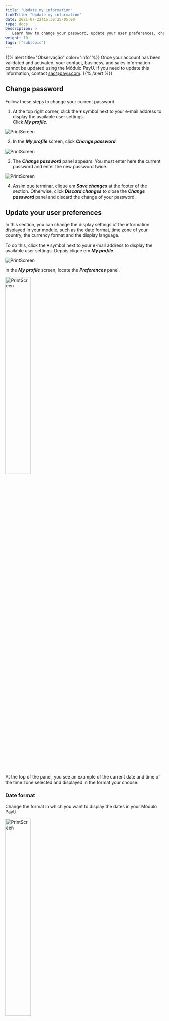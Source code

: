 ```yaml
---
title: "Update my information"
linkTitle: "Update my information"
date: 2021-07-22T15:30:25-05:00
type: docs
Description: >
   Learn how to change your password, update your user preferences, change the merchant's logo and request the change of your Bank information.
weight: 10
tags: ["subtopic"]
---
```

{{% alert title="Observação" color="info"%}}
Once your account has been validated and activated, your contact, business, and sales information cannot be updated using the Módulo PayU. If you need to update this information, contact sac@payu.com.
{{% /alert %}}

## Change password
Follow these steps to change your current password.

1. At the top right corner, click the **▾** symbol next to your e-mail address to display the available user settings.<br>Click _**My profile**_.

![PrintScreen](/assets/UserPreferences/UserPreferences_01.png)

2. In the _**My profile**_ screen, click _**Change password**_.

![PrintScreen](/assets/UserPreferences/UserPreferences_02.png)

3. The _**Change password**_ panel appears. You must enter here the current password and enter the new password twice.

![PrintScreen](/assets/UserPreferences/UserPreferences_03.png)

4. Assim que terminar, clique em  _**Save changes**_ at the footer of the section. Otherwise, click _**Discard changes**_ to close the _**Change password**_ panel and discard the change of your password.

## Update your user preferences
In this section, you can change the display settings of the information displayed in your module, such as the date format, time zone of your country, the currency format and the display language.

To do this, click the **▾** symbol next to your e-mail address to display the available user settings. Depois clique em _**My profile**_.

![PrintScreen](/assets/UserPreferences/UserPreferences_01.png)

In the _**My profile**_ screen, locate the _**Preferences**_ panel.

<img src="/assets/UserPreferences/UserPreferences_04.png" alt="PrintScreen" width="40%"/><br>

At the top of the panel, you see an example of the current date and time of the time zone selected and displayed in the format your choose.

### Date format
Change the format in which you want to display the dates in your Módulo PayU.

<img src="/assets/UserPreferences/UserPreferences_05.png" alt="PrintScreen" width="40%"/><br>

You can use any of the following formats:

| Formato      | English Formato | Example<br>_August 24, 2021_ |
|-------------|----------------|------------------------------|
| dd/mm/aaaa  | dd/mm/yyyy     | 24/08/2021                   |
| mm/dd/aaaa  | mm/dd/yyyy     | 08/24/2021                   |
| aaaa/mm/dd  | yyyy/mm/dd     | 2021/08/24                   |
| aaaa/mmm/dd | yyyy/mmm/dd    | 2021/Aug/24                  |
| dd-mm-aaaa  | dd-mm-yyyy     | 24-08-2021                   |
| mm-dd-aaaa  | mm-dd-yyyy     | 08-24-2021                   |
| aaaa-mm-dd  | yyyy-mm-dd     | 2021-08-24                   |
| aaaa-mmm-dd | yyyy-mmm-dd    | 2021-Aug-24                  |

### Time Zone 
Change the time zone of the country in which you want to display the transaction’s information.

<img src="/assets/UserPreferences/UserPreferences_06.png" alt="PrintScreen" width="40%"/>

### Currency format
Change the display format of the currency values shown in your Módulo PayU.

<img src="/assets/UserPreferences/UserPreferences_07.png" alt="PrintScreen" width="40%"/>

### Language
Change the language of your Módulo PayU.

<img src="/assets/UserPreferences/UserPreferences_08.png" alt="PrintScreen" width="40%"/>

{{% alert title="Observação" color="info"%}}
After changing any of the user settings, do not forget to click _**Save changes**_ button at the footer of the section to apply the changes.
{{% /alert %}}

## Change your logo
Using the Módulo PayU, you can upload the logo of your merchant so it can be displayed in our Web checkout.

![PrintScreen](/assets/Logo/Logo_01.png)

To upload or update your logo, follow these steps.

1. In the account options, expand the current account using the **▾** symbol. Then, select _**Your sale information**_.

<img src="/assets/Logo/Logo_02.png" alt="PrintScreen" width="30%"/><br>

2. In the _**Your sales information**_ window, find the _Merchant logo_ field.<br>If you have not uploaded a logo yet, click the _**Select your logo**_ link. Otherwise, use the _**Change logo**_ link.

![PrintScreen](/assets/Logo/Logo_03.png)
![PrintScreen](/assets/Logo/Logo_04.png)

3. The upload panel appears, locate the image of your logo in your local machine. 

4. The maximum size allowed for your logo is 350x90 pixels, if the selected image is bigger than this size, you can crop it using the upload panel. Furthermore, this panel provides options to zoom in or rotate the image.<br>When finish, click _**Save**_.

<img src="/assets/Logo/Logo_05.png" alt="PrintScreen" width="50%"/>

## Request the change of your bank account 
Once your account has been verified by our Risk team, you can request the update of your bank information. Due to security reasons, the update of bank information must be verified again as when you create the account.

To request the update of your Bank account, expand _**Transfers**_ option at the left menu. Then, select _**Edit bank details**_.

![PrintScreen](/assets/BankInformation/BankInformation_01.png)

The _**Bank information**_ option opens, click the _**Edit**_ link to enable the fields of the bank account.

![PrintScreen](/assets/BankInformation/BankInformation_02.png)

Provide the information related to your Bank Account such as: country, bank, account number, etc. 

![PrintScreen](/assets/BankInformation/BankInformation_03.png)

{{% alert title="Considerations" color="info"%}}
* The information available depends on the country of your account.
* If the Bank account is foreign, you must provide the information of the **Intermediary bank** such as its name, the _ABA code_, and the _Swift code_.
{{% /alert %}}

Along with the information you provide, you need to attach a certification issued by your bank to proof the veracity and authenticity of the information. 

![PrintScreen](/assets/BankInformation/BankInformation_04.png)

When finish, click _**Save changes**_. When the information is submitted, you are prompted about the result of the operation.

<img src="/assets/BankInformation/BankInformation_05.png" alt="PrintScreen" width="50%"/><br>

Furthermore, you receive an e-mail informing the request and providing a ticket number.

The procedure to validate your account take up two working days. In the meantime, the information you provide is loaded in the **_Bank account under analysis_** panel.

![PrintScreen](/assets/BankInformation/BankInformation_06.png)

As soon as your bank account information has been validated by our Risk team, you can transfer to it the funds collected in your PayU account. While the new account is under validation, the transfers you make are sent to the former bank account.